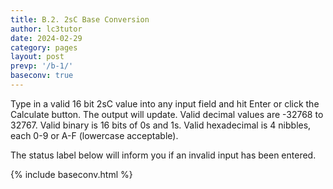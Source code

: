 ```yaml
---
title: B.2. 2sC Base Conversion
author: lc3tutor
date: 2024-02-29
category: pages
layout: post
prevp: '/b-1/'
baseconv: true
---
```


Type in a valid 16 bit 2sC value into any input field and hit Enter or click the Calculate button.
The output will update. Valid decimal values are -32768 to 32767. Valid binary is 16 bits of 0s and 1s. Valid hexadecimal is 4 nibbles, each 0-9 or A-F (lowercase acceptable).

The status label below will inform you if an invalid input has been entered.

{% include baseconv.html %}